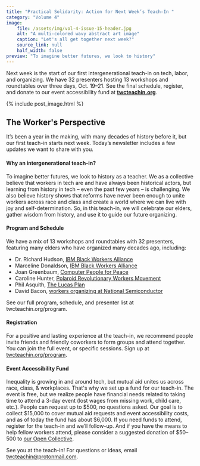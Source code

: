 ```yaml
---
title: "Practical Solidarity: Action for Next Week’s Teach-In "
category: "Volume 4"
image:
    file: /assets/img/vol-4-issue-15-header.jpg
    alt: "A multi-colored wavy abstract art image"
    caption: "Let's all get together next week?"
    source_link: null
    half_width: false
preview: "To imagine better futures, we look to history"
---
```


Next week is the start of our first intergenerational teach-in on tech, labor, and organizing. We have 32 presenters hosting 13 workshops and roundtables over three days, Oct. 19–21. See the final schedule, register, and donate to our event accessibility fund at **[twcteachin.org](https://twcteachin.org)**.

<!-- DO NOT remove the excerpt tag -->
<!--excerpt-->
<!-- remaining content goes below here -->

<!-- DO NOT remove the header image -->
{% include post_image.html %}

## The Worker's Perspective

It’s been a year in the making, with many decades of history before it, but our first teach-in starts next week. Today’s newsletter includes a few updates we want to share with you.

#### Why an intergenerational teach-in?

To imagine better futures, we look to history as a teacher. We as a collective believe that workers in tech are and have always been historical actors, but learning from history in tech – even the past few years –  is challenging. We also believe history shows that reforms have never been enough to unite workers across race and class and create a world where we can live with joy and self-determination. So, in this teach-in, we will celebrate our elders, gather wisdom from history, and use it to guide our future organizing.

#### Program and Schedule

We have a mix of 13 workshops and roundtables with 32 presenters, featuring many elders who have organized many decades ago, including:

* Dr. Richard Hudson, [IBM Black Workers Alliance](https://news.techworkerscoalition.org/2021/06/28/issue-14/)
* Marceline Donaldson, [IBM Black Workers Alliance](https://news.techworkerscoalition.org/2021/06/28/issue-14/)
* Joan Greenbaum, [Computer People for Peace](https://theoutline.com/post/4029/computer-people-for-peace-history)
* Caroline Hunter, [Polaroid Revolutionary Workers Movement](https://www.wgbh.org/news/local-news/2019/06/30/polaroid-worker-who-protested-companys-ties-to-apartheid-south-africa-reflects-on-wayfair-walkout)
* Phil Asquith, [The Lucas Plan](https://lucasplan.org.uk/story-of-the-lucas-plan/)
* David Bacon, [workers organizing at National Semiconductor](https://truthout.org/articles/up-against-the-open-shop-the-hidden-story-of-silicon-valley-s-high-tech-workers-2/)

See our full program, schedule, and presenter list at twcteachin.org/program.
 
#### Registration
 
For a positive and lasting experience at the teach-in, we recommend people invite friends and friendly coworkers to form groups and attend together. You can join the full event, or specific sessions. Sign up at [twcteachin.org/program](https://twcteachin.org/program).
 
#### Event Accessibility Fund

Inequality is growing in and around tech, but mutual aid unites us across race, class, & workplaces. That's why we set up a fund for our teach-in. The event is free, but we realize people have financial needs related to taking time to attend a 3-day event (lost wages from missing work, child care, etc.). People can request up to $500, no questions asked. Our goal is to collect $15,000 to cover mutual aid requests and event accessibility costs, and as of today the fund has about $6,000. If you need funds to attend, register for the teach-in and we’ll follow-up. And if you have the means to help fellow workers attend, please consider a suggested donation of $50–500 to [our Open Collective](https://opencollective.com/twc-teachin).

See you at the teach-in! For questions or ideas, email [twcteachin@protonmail.com](mailto:twcteachin@protonmail.com).
